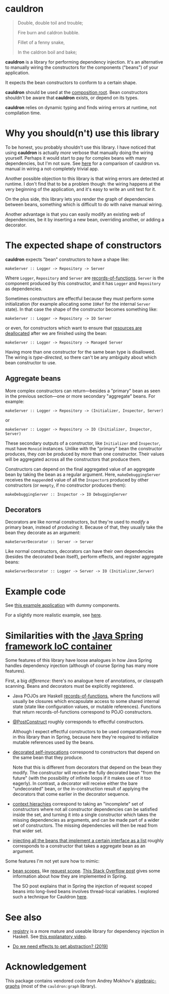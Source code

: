 # cauldron

> Double, double toil and trouble;
>
> Fire burn and caldron bubble.
>
> Fillet of a fenny snake,
>
> In the caldron boil and bake;

**cauldron** is a library for performing dependency injection. It's an alternative to
manually wiring the constructors for the components ("beans") of your
application. 

It expects the bean constructors to conform to a certain shape.

**cauldron** should be used at the [composition root](https://stackoverflow.com/questions/6277771/what-is-a-composition-root-in-the-context-of-dependency-injection). Bean constructors shouldn't be aware that **cauldron** exists, or depend on its types.

**cauldron** relies on dynamic typing and finds wiring errors at runtime, not compilation time.

# Why you should(n't) use this library

To be honest, you probably shouldn't use this library. I have noticed that using
**cauldron** is actually *more* verbose that manually doing the wiring yourself.
Perhaps it would start to pay for complex beans with many dependencies, but I'm
not sure. See [here](https://hachyderm.io/@DiazCarrete/113732149622045046) for a
comparison of cauldron vs. manual in wiring a not-completely trivial app.

Another possible objection to this library is that wiring errors are detected at
runtime. I don't find that to be a problem though: the wiring happens at the
very beginning of the application, and it's easy to write an unit test for it.

On the plus side, this library lets you render the graph of dependencies between
beans, something which is difficult to do with naive manual wiring.

Another advantage is that you can easily modify an existing web of dependencies,
be it by inserting a new bean, overriding another, or adding a decorator.

# The expected shape of constructors

**cauldron** expects "bean" constructors to have a shape like:

```
makeServer :: Logger -> Repository -> Server
```

Where `Logger`, `Repository` and `Server` are [records-of-functions](https://www.iankduncan.com/articles/2024-01-26-records-of-effects). `Server` is
the component produced by this constructor, and it has `Logger` and `Repository`
as dependencies.

Sometimes constructors are effectful because they must perform some
initialization (for example allocating some `IORef` for the internal `Server`
state). In that case the shape of the constructor becomes something like:

```
makeServer :: Logger -> Repository -> IO Server
```

or even, for constructors which want to ensure that [resources are
deallocated](https://hackage.haskell.org/package/managed) after we are finished using the bean:

```
makeServer :: Logger -> Repository -> Managed Server
```

Having more than one constructor for the same bean type is disallowed. The
wiring is *type-directed*, so there can't be any ambiguity about which bean
constructor to use.

## Aggregate beans

More complex constructors can return—besides a "primary" bean as seen in the
previous section—one or more secondary "aggregate" beans. For example:

```
makeServer :: Logger -> Repository -> (Initializer, Inspector, Server)
```

or 

```
makeServer :: Logger -> Repository -> IO (Initializer, Inspector, Server)
```

These secondary outputs of a constructor, like `Initializer` and `Inspector`,
must have `Monoid` instances. Unlike with the "primary" bean the constructor
produces, they
*can* be produced by more than one constructor. Their values will be aggregated
across all the constructors that produce them.

Constructors can depend on the final aggregated value of an aggregate bean by taking
the bean as a regular argument. Here, `makeDebuggingServer` receives the
`mappend`ed value of all the `Inspector`s produced by other constructors (or
`mempty`, if no constructor produces them):

```
makeDebuggingServer :: Inspector -> IO DebuggingServer
```

## Decorators

Decorators are like normal constructors, but they're used to *modify* a primary
bean, instead of *producing* it. Because of that, they usually take the bean
they decorate as an argument:

```
makeServerDecorator :: Server -> Server
```

Like normal constructors, decorators can have their own dependencies (besides the
decorated bean itself), perform effects, and register aggregate beans:

```
makeServerDecorator :: Logger -> Server -> IO (Initializer,Server)
```

# Example code

See [this example application](/app/Main.hs) with dummy components.

For a slightly more realistic example, see [here](https://github.com/danidiaz/comments-project/blob/f16fb09c90a851054e8e97a82b38a563ff0eea18/comments/app/Main.hs#L37).

# Similarities with the [Java Spring framework IoC container](https://docs.spring.io/spring-framework/reference/core/beans.html)

Some features of this library have loose analogues in how Java Spring handles
dependency injection (although of course Spring has many more features).

First, a big *difference*: there's no analogue here of annotations, or classpath
scanning. Beans and decorators must be explicitly registered. 

- Java POJOs are Haskell [records-of-functions](https://www.iankduncan.com/articles/2024-01-26-records-of-effects), where the functions will usually
be closures which encapsulate access to some shared internal state (state like
configuration values, or mutable references). Functions that return
records-of-functions correspond to POJO constructors.

- [@PostConstruct](https://docs.spring.io/spring-framework/reference/core/beans/annotation-config/postconstruct-and-predestroy-annotations.html#page-title) roughly corresponds to effectful constructors.

  Although I expect effectful constructors to be used comparatively more in this
 library than in Spring, because here they're required to initialize mutable
 references used by the beans.

- [decorated self-invocations](https://docs.spring.io/spring-framework/reference/core/aop/proxying.html#aop-understanding-aop-proxies) correspond to constructors that
  depend on the same bean that they produce.

  Note that this is different from decorators that depend on the bean they
  modify. The constructor will receive the fully decorated bean "from the
  future" (with the possibility of infinite loops if it makes use of it too
  eagerly). In contrast, a decorator will receive either the bare "undecorated"
  bean, or the in-construction result of applying the decorators that come
  earlier in the decorator sequence.

- [context hierachies](https://docs.spring.io/spring-framework/reference/testing/testcontext-framework/ctx-management/hierarchies.html) correspond to taking an "incomplete" set of constructors where not all constructor dependencies can be satisfied inside the set, and turning it into a single constructor which takes the missing dependencies as arguments, and can be made part of a wider set of constructors. The missing dependencies will then be read from that wider set.

- [injecting all the beans that implement a certain interface as a list](https://twitter.com/NiestrojRobert/status/1746808940435042410) roughly corresponds to a constructor that takes a aggregate bean as an argument. 

Some features I'm not yet sure how to mimic:

- [bean scopes](https://docs.spring.io/spring-framework/reference/core/beans/factory-scopes.html), like [request scope](https://docs.spring.io/spring-framework/reference/core/beans/factory-scopes.html#beans-factory-scopes-other-injection). [This Stack Overflow post](https://stackoverflow.com/a/77174979/1364288) gives some information about how they are implemented in Spring.

  The SO post explains that in Spring the injection of request scoped beans into long-lived beans involves thread-local variables. I explored such a technique for Cauldron [here](https://discourse.haskell.org/t/i-got-rid-of-readert-and-now-my-application-is-hanging-by-a-thread/9330).

# See also

- [registry](https://hackage.haskell.org/package/registry) is a more mature and useable library for dependency injection in Haskell. See [this explanatory video](https://www.youtube.com/watch?v=fFCcvsbCrH8).

- [Do we need effects to get abstraction? (2019)](https://hachyderm.io/@DiazCarrete/114712223474781312)

# Acknowledgement

This package contains vendored code from Andrey Mokhov's [algebraic-graphs](https://hackage.haskell.org/package/algebraic-graphs) (most of the `cauldron:graph` library).